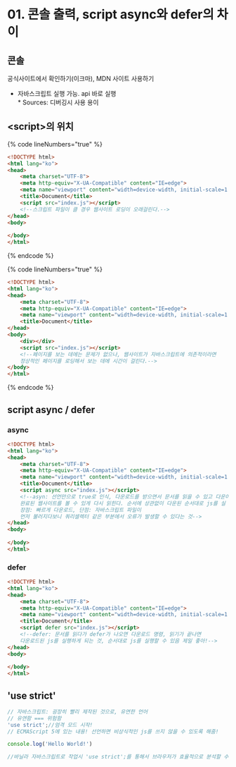 # 01. 콘솔 출력, script async와 defer의 차이

## 콘솔

공식사이트에서 확인하기(이크마), MDN 사이트 사용하기

* 자바스크립트 실행 가능. api 바로 실행\
  \* Sources: 디버깅시 사용 용이



## \<script>의 위치

{% code lineNumbers="true" %}
```html
<!DOCTYPE html>
<html lang="ko">
<head>
    <meta charset="UTF-8">
    <meta http-equiv="X-UA-Compatible" content="IE=edge">
    <meta name="viewport" content="width=device-width, initial-scale=1.0">
    <title>Document</title>
    <script src="index.js"></script>
    <!--스크립트 파일이 클 경우 웹사이트 로딩이 오래걸린다.-->
</head>
<body>
    
</body>
</html>
```
{% endcode %}

{% code lineNumbers="true" %}
```html
<!DOCTYPE html>
<html lang="ko">
<head>
    <meta charset="UTF-8">
    <meta http-equiv="X-UA-Compatible" content="IE=edge">
    <meta name="viewport" content="width=device-width, initial-scale=1.0">
    <title>Document</title>
</head>
<body>
    <div></div>
    <script src="index.js"></script>
    <!--페이지를 보는 데에는 문제가 없으나, 웹사이트가 자바스크립트에 의존적이라면
    정상적인 페이지를 로딩해서 보는 데에 시간이 걸린다.-->
</body>
</html>
```
{% endcode %}

## script async / defer

### async

```html
<!DOCTYPE html>
<html lang="ko">
<head>
    <meta charset="UTF-8">
    <meta http-equiv="X-UA-Compatible" content="IE=edge">
    <meta name="viewport" content="width=device-width, initial-scale=1.0">
    <title>Document</title>
    <script async src="index.js"></script>
    <!--asyn: 선언만으로 true로 인식, 다운로드를 받으면서 문서를 읽을 수 있고 다운이 완료되면
    완료된 웹사이트를 볼 수 있게 다시 읽힌다. 순서에 상관없이 다운된 순서대로 js를 실
    장점: 빠르게 다운로드, 단점: 자바스크립트 파일이 
    먼저 불러지다보니 쿼리셀렉터 같은 부분에서 오류가 발생할 수 있다는 것-->
</head>
<body>
    
</body>
</html>
```

### defer

```html
<!DOCTYPE html>
<html lang="ko">
<head>
    <meta charset="UTF-8">
    <meta http-equiv="X-UA-Compatible" content="IE=edge">
    <meta name="viewport" content="width=device-width, initial-scale=1.0">
    <title>Document</title>
    <script defer src="index.js"></script>
    <!--defer: 문서를 읽다가 defer가 나오면 다운로드 명령, 읽기가 끝나면 
    다운로드된 js를 실행하게 되는 것, 순서대로 js를 실행할 수 있음 제일 좋아!-->
</head>
<body>
    
</body>
</html>
```

## 'use strict'

```javascript
// 자바스크립트: 굉장히 빨리 제작된 것으로, 유연한 언어
// 유연함 === 위험함 
'use strict';//엄격 모드 시작!
// ECMAScript 5에 있는 내용! 선언하면 비상식적인 js를 쓰지 않을 수 있도록 해줌!

console.log('Hello World!')

//바닐라 자바스크립트로 작업시 'use strict';를 통해서 브라우저가 효율적으로 분석할 수 있게하자
```
